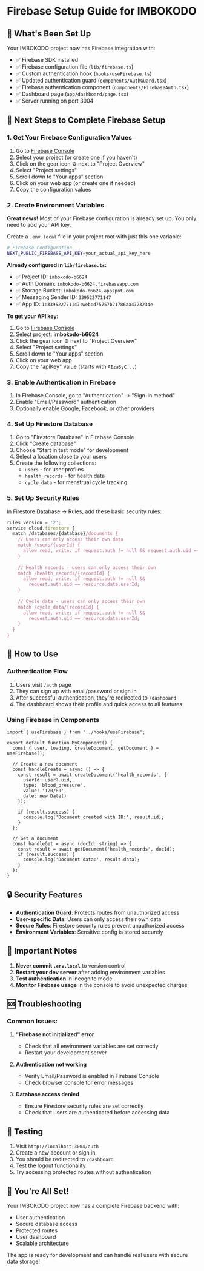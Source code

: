 # Firebase Setup Guide for IMBOKODO

## 🚀 What's Been Set Up

Your IMBOKODO project now has Firebase integration with:
- ✅ Firebase SDK installed
- ✅ Firebase configuration file (`lib/firebase.ts`)
- ✅ Custom authentication hook (`hooks/useFirebase.ts`)
- ✅ Updated authentication guard (`components/AuthGuard.tsx`)
- ✅ Firebase authentication component (`components/FirebaseAuth.tsx`)
- ✅ Dashboard page (`app/dashboard/page.tsx`)
- ✅ Server running on port 3004

## 🔧 Next Steps to Complete Firebase Setup

### 1. Get Your Firebase Configuration Values

1. Go to [Firebase Console](https://console.firebase.google.com/)
2. Select your project (or create one if you haven't)
3. Click on the gear icon ⚙️ next to "Project Overview"
4. Select "Project settings"
5. Scroll down to "Your apps" section
6. Click on your web app (or create one if needed)
7. Copy the configuration values

### 2. Create Environment Variables

**Great news!** Most of your Firebase configuration is already set up. You only need to add your API key.

Create a `.env.local` file in your project root with just this one variable:

```bash
# Firebase Configuration
NEXT_PUBLIC_FIREBASE_API_KEY=your_actual_api_key_here
```

**Already configured in `lib/firebase.ts`:**
- ✅ Project ID: `imbokodo-b6624`
- ✅ Auth Domain: `imbokodo-b6624.firebaseapp.com`
- ✅ Storage Bucket: `imbokodo-b6624.appspot.com`
- ✅ Messaging Sender ID: `339522771147`
- ✅ App ID: `1:339522771147:web:d75757b21786aa4723234e`

**To get your API key:**
1. Go to [Firebase Console](https://console.firebase.google.com/)
2. Select project: **imbokodo-b6624**
3. Click the gear icon ⚙️ next to "Project Overview"
4. Select "Project settings"
5. Scroll down to "Your apps" section
6. Click on your web app
7. Copy the "apiKey" value (starts with `AIzaSyC...`)

### 3. Enable Authentication in Firebase

1. In Firebase Console, go to "Authentication" → "Sign-in method"
2. Enable "Email/Password" authentication
3. Optionally enable Google, Facebook, or other providers

### 4. Set Up Firestore Database

1. Go to "Firestore Database" in Firebase Console
2. Click "Create database"
3. Choose "Start in test mode" for development
4. Select a location close to your users
5. Create the following collections:
   - `users` - for user profiles
   - `health_records` - for health data
   - `cycle_data` - for menstrual cycle tracking

### 5. Set Up Security Rules

In Firestore Database → Rules, add these basic security rules:

```javascript
rules_version = '2';
service cloud.firestore {
  match /databases/{database}/documents {
    // Users can only access their own data
    match /users/{userId} {
      allow read, write: if request.auth != null && request.auth.uid == userId;
    }
    
    // Health records - users can only access their own
    match /health_records/{recordId} {
      allow read, write: if request.auth != null && 
        request.auth.uid == resource.data.userId;
    }
    
    // Cycle data - users can only access their own
    match /cycle_data/{recordId} {
      allow read, write: if request.auth != null && 
        request.auth.uid == resource.data.userId;
    }
  }
}
```

## 🎯 How to Use

### Authentication Flow
1. Users visit `/auth` page
2. They can sign up with email/password or sign in
3. After successful authentication, they're redirected to `/dashboard`
4. The dashboard shows their profile and quick access to all features

### Using Firebase in Components

```tsx
import { useFirebase } from '../hooks/useFirebase';

export default function MyComponent() {
  const { user, loading, createDocument, getDocument } = useFirebase();
  
  // Create a new document
  const handleCreate = async () => {
    const result = await createDocument('health_records', {
      userId: user?.uid,
      type: 'blood_pressure',
      value: '120/80',
      date: new Date()
    });
    
    if (result.success) {
      console.log('Document created with ID:', result.id);
    }
  };
  
  // Get a document
  const handleGet = async (docId: string) => {
    const result = await getDocument('health_records', docId);
    if (result.success) {
      console.log('Document data:', result.data);
    }
  };
}
```

## 🔒 Security Features

- **Authentication Guard**: Protects routes from unauthorized access
- **User-specific Data**: Users can only access their own data
- **Secure Rules**: Firestore security rules prevent unauthorized access
- **Environment Variables**: Sensitive config is stored securely

## 🚨 Important Notes

1. **Never commit `.env.local`** to version control
2. **Restart your dev server** after adding environment variables
3. **Test authentication** in incognito mode
4. **Monitor Firebase usage** in the console to avoid unexpected charges

## 🆘 Troubleshooting

### Common Issues:

1. **"Firebase not initialized" error**
   - Check that all environment variables are set correctly
   - Restart your development server

2. **Authentication not working**
   - Verify Email/Password is enabled in Firebase Console
   - Check browser console for error messages

3. **Database access denied**
   - Ensure Firestore security rules are set correctly
   - Check that users are authenticated before accessing data

## 📱 Testing

1. Visit `http://localhost:3004/auth`
2. Create a new account or sign in
3. You should be redirected to `/dashboard`
4. Test the logout functionality
5. Try accessing protected routes without authentication

## 🎉 You're All Set!

Your IMBOKODO project now has a complete Firebase backend with:
- User authentication
- Secure database access
- Protected routes
- User dashboard
- Scalable architecture

The app is ready for development and can handle real users with secure data storage! 